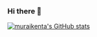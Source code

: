 ### Hi there 👋

[![muraikenta's GitHub stats](https://github-readme-stats.vercel.app/api?username=muraikenta&count_private=true&show_icons=true&bg_color=30,e96443,904e95&title_color=fff&text_color=fff&icon_color=fff)](https://github.com/anuraghazra/github-readme-stats)
